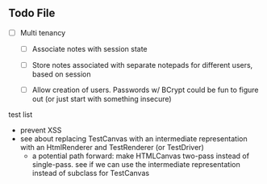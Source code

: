 Todo File
---

- [ ] Multi tenancy
    - [ ] Associate notes with session state
    - [ ] Store notes associated with separate notepads for different users, based on session
    - [ ] Allow creation of users. Passwords w/ BCrypt could be fun to figure out (or just start with something insecure)


test list
- prevent XSS
- see about replacing TestCanvas with an intermediate representation with an HtmlRenderer and TestRenderer (or TestDriver)
  - a potential path forward: make HTMLCanvas two-pass instead of single-pass. see if we can use the intermediate representation
    instead of subclass for TestCanvas
  

